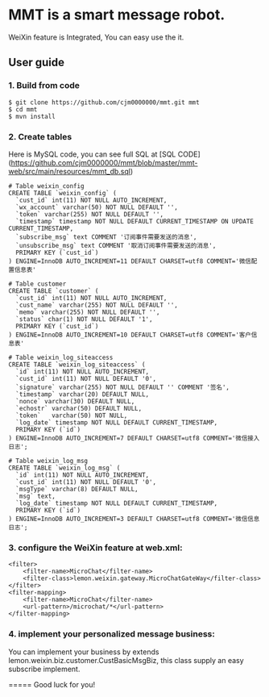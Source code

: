 # MMT is a smart message robot.

WeiXin feature is Integrated, You can easy use the it.

## User guide

### 1. Build from code

	$ git clone https://github.com/cjm0000000/mmt.git mmt
	$ cd mmt
	$ mvn install
	
### 2. Create tables
	
Here is MySQL code, you can see full SQL at [SQL CODE] (https://github.com/cjm0000000/mmt/blob/master/mmt-web/src/main/resources/mmt_db.sql)
	
	# Table weixin_config
	CREATE TABLE `weixin_config` (
	  `cust_id` int(11) NOT NULL AUTO_INCREMENT,
	  `wx_account` varchar(50) NOT NULL DEFAULT '',
	  `token` varchar(255) NOT NULL DEFAULT '',
	  `timestamp` timestamp NOT NULL DEFAULT CURRENT_TIMESTAMP ON UPDATE CURRENT_TIMESTAMP,
	  `subscribe_msg` text COMMENT '订阅事件需要发送的消息',
	  `unsubscribe_msg` text COMMENT '取消订阅事件需要发送的消息',
	  PRIMARY KEY (`cust_id`)
	) ENGINE=InnoDB AUTO_INCREMENT=11 DEFAULT CHARSET=utf8 COMMENT='微信配置信息表'
	
	# Table customer
	CREATE TABLE `customer` (
	  `cust_id` int(11) NOT NULL AUTO_INCREMENT,
	  `cust_name` varchar(255) NOT NULL DEFAULT '',
	  `memo` varchar(255) NOT NULL DEFAULT '',
	  `status` char(1) NOT NULL DEFAULT '1',
	  PRIMARY KEY (`cust_id`)
	) ENGINE=InnoDB AUTO_INCREMENT=10 DEFAULT CHARSET=utf8 COMMENT='客户信息表'
	
	# Table weixin_log_siteaccess
	CREATE TABLE `weixin_log_siteaccess` (
	  `id` int(11) NOT NULL AUTO_INCREMENT,
	  `cust_id` int(11) NOT NULL DEFAULT '0',
	  `signature` varchar(255) NOT NULL DEFAULT '' COMMENT '签名',
	  `timestamp` varchar(20) DEFAULT NULL,
	  `nonce` varchar(30) DEFAULT NULL,
	  `echostr` varchar(50) DEFAULT NULL,
	  `token`	varchar(50) NOT NULL,
	  `log_date` timestamp NOT NULL DEFAULT CURRENT_TIMESTAMP,
	  PRIMARY KEY (`id`)
	) ENGINE=InnoDB AUTO_INCREMENT=7 DEFAULT CHARSET=utf8 COMMENT='微信接入日志';
	
	# Table weixin_log_msg
	CREATE TABLE `weixin_log_msg` (
	  `id` int(11) NOT NULL AUTO_INCREMENT,
	  `cust_id` int(11) NOT NULL DEFAULT '0',
	  `msgType` varchar(8) DEFAULT NULL,
	  `msg` text,
	  `log_date` timestamp NOT NULL DEFAULT CURRENT_TIMESTAMP,
	  PRIMARY KEY (`id`)
	) ENGINE=InnoDB AUTO_INCREMENT=3 DEFAULT CHARSET=utf8 COMMENT='微信信息日志';

### 3. configure the WeiXin feature at web.xml:

	<filter>
		<filter-name>MicroChat</filter-name>
		<filter-class>lemon.weixin.gateway.MicroChatGateWay</filter-class>
	</filter>
	<filter-mapping>
		<filter-name>MicroChat</filter-name>
		<url-pattern>/microchat/*</url-pattern>
	</filter-mapping>

### 4. implement your personalized message business:

You can implement your business by extends lemon.weixin.biz.customer.CustBasicMsgBiz,
this class supply an easy subscribe implement.

=====
Good luck for you!